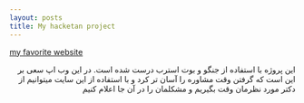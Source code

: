 ```yaml
---
layout: posts
title: My hacketan project
---
```




[my favorite website](http://www.995222.pythonanywhere.com)
<div dir="rtl">
این پروژه با استفاده از جنگو و بوت استرب درست شده است. در این وب اپ سعی بر این است که گرفتن وقت مشاوره را آسان تر کرد و با استفاده از این سایت میتوانیم از دکتر مورد نظرمان وقت بگیریم و مشکلمان را در آن جا اعلام کنیم
</div> 